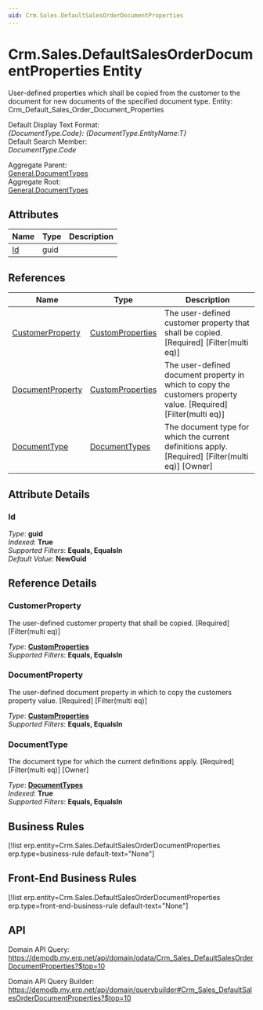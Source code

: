 ```yaml
---
uid: Crm.Sales.DefaultSalesOrderDocumentProperties
---
```

# Crm.Sales.DefaultSalesOrderDocumentProperties Entity

User-defined properties which shall be copied from the customer to the document for new documents of the specified document type. Entity: Crm_Default_Sales_Order_Document_Properties

Default Display Text Format:  
_{DocumentType.Code}: {DocumentType.EntityName:T}_  
Default Search Member:  
_DocumentType.Code_  

Aggregate Parent:  
[General.DocumentTypes](General.DocumentTypes.md)  
Aggregate Root:  
[General.DocumentTypes](General.DocumentTypes.md)  

## Attributes

| Name | Type | Description |
| ---- | ---- | --- |
| [Id](Crm.Sales.DefaultSalesOrderDocumentProperties.md#id) | guid |  

## References

| Name | Type | Description |
| ---- | ---- | --- |
| [CustomerProperty](Crm.Sales.DefaultSalesOrderDocumentProperties.md#customerproperty) | [CustomProperties](General.CustomProperties.md) | The user-defined customer property that shall be copied. [Required] [Filter(multi eq)] |
| [DocumentProperty](Crm.Sales.DefaultSalesOrderDocumentProperties.md#documentproperty) | [CustomProperties](General.CustomProperties.md) | The user-defined document property in which to copy the customers property value. [Required] [Filter(multi eq)] |
| [DocumentType](Crm.Sales.DefaultSalesOrderDocumentProperties.md#documenttype) | [DocumentTypes](General.DocumentTypes.md) | The document type for which the current definitions apply. [Required] [Filter(multi eq)] [Owner] |


## Attribute Details

### Id

_Type_: **guid**  
_Indexed_: **True**  
_Supported Filters_: **Equals, EqualsIn**  
_Default Value_: **NewGuid**  


## Reference Details

### CustomerProperty

The user-defined customer property that shall be copied. [Required] [Filter(multi eq)]

_Type_: **[CustomProperties](General.CustomProperties.md)**  
_Supported Filters_: **Equals, EqualsIn**  

### DocumentProperty

The user-defined document property in which to copy the customers property value. [Required] [Filter(multi eq)]

_Type_: **[CustomProperties](General.CustomProperties.md)**  
_Supported Filters_: **Equals, EqualsIn**  

### DocumentType

The document type for which the current definitions apply. [Required] [Filter(multi eq)] [Owner]

_Type_: **[DocumentTypes](General.DocumentTypes.md)**  
_Indexed_: **True**  
_Supported Filters_: **Equals, EqualsIn**  



## Business Rules

[!list erp.entity=Crm.Sales.DefaultSalesOrderDocumentProperties erp.type=business-rule default-text="None"]

## Front-End Business Rules

[!list erp.entity=Crm.Sales.DefaultSalesOrderDocumentProperties erp.type=front-end-business-rule default-text="None"]

## API

Domain API Query:
<https://demodb.my.erp.net/api/domain/odata/Crm_Sales_DefaultSalesOrderDocumentProperties?$top=10>

Domain API Query Builder:
<https://demodb.my.erp.net/api/domain/querybuilder#Crm_Sales_DefaultSalesOrderDocumentProperties?$top=10>

